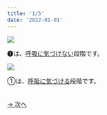 ```yaml
---
title: '1/5'
date: '2022-01-01'
---
```

![](/images/01_1.jpg)

➊は、[呼吸に気づけない]()段階です。  

![](/images/01_2.jpg)

①は、[呼吸に気づける]()段階です。

　  
[ → 次へ ](/posts/1-2)
